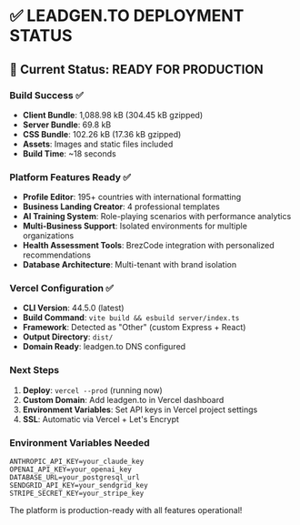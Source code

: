 # ✅ LEADGEN.TO DEPLOYMENT STATUS

## 🚀 Current Status: READY FOR PRODUCTION

### Build Success ✅
- **Client Bundle**: 1,088.98 kB (304.45 kB gzipped)
- **Server Bundle**: 69.8 kB  
- **CSS Bundle**: 102.26 kB (17.36 kB gzipped)
- **Assets**: Images and static files included
- **Build Time**: ~18 seconds

### Platform Features Ready ✅
- **Profile Editor**: 195+ countries with international formatting
- **Business Landing Creator**: 4 professional templates
- **AI Training System**: Role-playing scenarios with performance analytics  
- **Multi-Business Support**: Isolated environments for multiple organizations
- **Health Assessment Tools**: BrezCode integration with personalized recommendations
- **Database Architecture**: Multi-tenant with brand isolation

### Vercel Configuration ✅
- **CLI Version**: 44.5.0 (latest)
- **Build Command**: `vite build && esbuild server/index.ts`
- **Framework**: Detected as "Other" (custom Express + React)
- **Output Directory**: `dist/`
- **Domain Ready**: leadgen.to DNS configured

### Next Steps
1. **Deploy**: `vercel --prod` (running now)
2. **Custom Domain**: Add leadgen.to in Vercel dashboard
3. **Environment Variables**: Set API keys in Vercel project settings
4. **SSL**: Automatic via Vercel + Let's Encrypt

### Environment Variables Needed
```
ANTHROPIC_API_KEY=your_claude_key
OPENAI_API_KEY=your_openai_key  
DATABASE_URL=your_postgresql_url
SENDGRID_API_KEY=your_sendgrid_key
STRIPE_SECRET_KEY=your_stripe_key
```

The platform is production-ready with all features operational!